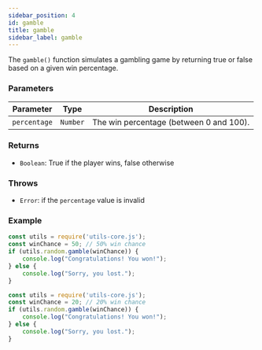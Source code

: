 ```yaml
---
sidebar_position: 4
id: gamble
title: gamble
sidebar_label: gamble
---
```


The `gamble()` function simulates a gambling game by returning true or false based on a given win percentage.

### Parameters

| Parameter     | Type     | Description                                                      |
|---------------|----------|------------------------------------------------------------------|
| `percentage`  | `Number` | The win percentage (between 0 and 100).                            |

### Returns

- `Boolean`: True if the player wins, false otherwise

### Throws

- `Error`: if the `percentage` value is invalid

### Example

```js
const utils = require('utils-core.js');
const winChance = 50; // 50% win chance
if (utils.random.gamble(winChance)) {
    console.log("Congratulations! You won!");
} else {
    console.log("Sorry, you lost.");
}
```

```js
const utils = require('utils-core.js');
const winChance = 20; // 20% win chance
if (utils.random.gamble(winChance)) {
    console.log("Congratulations! You won!");
} else {
    console.log("Sorry, you lost.");
}
```